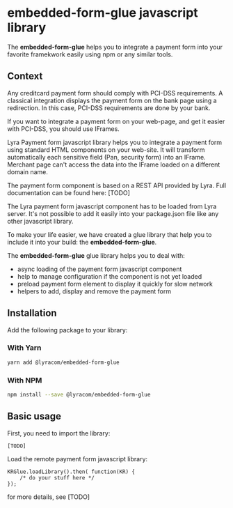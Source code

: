 # embedded-form-glue javascript library

The **embedded-form-glue** helps you to integrate a payment form into your favorite
framekwork easily using npm or any similar tools.

## Context

Any creditcard payment form should comply with PCI-DSS requirements. A classical integration
displays the payment form on the bank page using a redirection. In this case, 
PCI-DSS requirements are done by your bank.

If you want to integrate a payment form on your web-page, and get it easier with PCI-DSS, you
should use IFrames. 

Lyra Payment form javascript library helps you to integrate a payment form using standard
HTML components on your web-site. It will transform automatically each sensitive field 
(Pan, security form) into an IFrame. Merchant page can't access the data into the IFrame
loaded on a different domain name.

The payment form component is based on a REST API provided by Lyra. Full documentation can
be found here: [TODO]

The Lyra payment form javascript component has to be loaded from Lyra server. It's
not possible to add it easily into your package.json file like any other javascript library.

To make your life easier, we have created a glue library that help you to include it into
your build: the **embedded-form-glue**.

The **embedded-form-glue** glue library helps you to deal with:

- async loading of the payment form javascript component 
- help to manage configuration if the component is not yet loaded
- preload payment form element to display it quickly for slow network
- helpers to add, display and remove the payment form

## Installation

Add the following package to your library:

### With Yarn

```bash
yarn add @lyracom/embedded-form-glue
```

### With NPM

```bash
npm install --save @lyracom/embedded-form-glue
```

## Basic usage

First, you need to import the library:

    [TODO]


Load the remote payment form javascript library:

    KRGlue.loadLibrary().then( function(KR) {
        /* do your stuff here */
    });

for more details, see [TODO]
